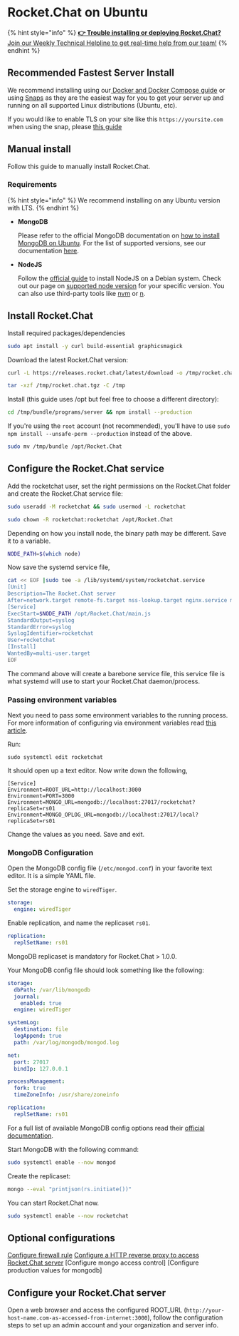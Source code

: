 # Rocket.Chat on Ubuntu

{% hint style="info" %}
[**👉 Trouble installing or deploying Rocket.Chat?** Join our Weekly Technical Helpline to get real-time help from our team!](https://app.livestorm.co/rocket-chat/rocketchats-weekly-technical-helpline?type=detailed)
{% endhint %}

## Recommended Fastest Server Install

We recommend installing using our[ Docker and Docker Compose guide](../../../rapid-deployment-methods/docker-and-docker-compose/) or using [Snaps](../../../rapid-deployment-methods/snaps/) as they are the easiest way for you to get your server up and running on all supported Linux distributions (Ubuntu, etc).

If you would like to enable TLS on your site like this `https://yoursite.com` when using the snap, please [this guide](../../../rapid-deployment-methods/snaps/auto-ssl-with-snaps.md)

## Manual install

Follow this guide to manually install Rocket.Chat.

### Requirements

{% hint style="info" %}
We recommend installing on any Ubuntu version with LTS.
{% endhint %}

*   **MongoDB**

    Please refer to the official MongoDB documentation on [how to install MongoDB on Ubuntu](https://www.mongodb.com/docs/manual/tutorial/install-mongodb-on-ubuntu/). For the list of supported versions, see our documentation [here](../../../../../rocket.chat-resources/getting-support/#mongodb-versions).
*   **NodeJS**

    Follow the [official guide](https://github.com/nodesource/distributions/blob/master/README.md#debinstall) to install NodeJS on a Debian system. Check out our page on [supported node version](../../../../rocket.chat-environment-configuration/node-configuration/supported-nodejs-version.md) for your specific version. You can also use third-party tools like [nvm](https://github.com/nvm-sh/nvm#installing-and-updating) or [n](https://www.npmjs.com/package/n).

## Install Rocket.Chat

Install required packages/dependencies

```bash
sudo apt install -y curl build-essential graphicsmagick
```

Download the latest Rocket.Chat version:

```bash
curl -L https://releases.rocket.chat/latest/download -o /tmp/rocket.chat.tgz
```

```bash
tar -xzf /tmp/rocket.chat.tgz -C /tmp
```

Install (this guide uses /opt but feel free to choose a different directory):

```bash
cd /tmp/bundle/programs/server && npm install --production
```

If you're using the `root` account (not recommended), you'll have to use `sudo npm install --unsafe-perm --production` instead of the above.

```bash
sudo mv /tmp/bundle /opt/Rocket.Chat
```

## Configure the Rocket.Chat service

Add the rocketchat user, set the right permissions on the Rocket.Chat folder and create the Rocket.Chat service file:

```bash
sudo useradd -M rocketchat && sudo usermod -L rocketchat
```

```bash
sudo chown -R rocketchat:rocketchat /opt/Rocket.Chat
```

Depending on how you install node, the binary path may be different. Save it to a variable.

```bash
NODE_PATH=$(which node)
```

Now save the systemd service file,

```bash
cat << EOF |sudo tee -a /lib/systemd/system/rocketchat.service
[Unit]
Description=The Rocket.Chat server
After=network.target remote-fs.target nss-lookup.target nginx.service mongod.service
[Service]
ExecStart=$NODE_PATH /opt/Rocket.Chat/main.js
StandardOutput=syslog
StandardError=syslog
SyslogIdentifier=rocketchat
User=rocketchat
[Install]
WantedBy=multi-user.target
EOF
```

The command above will create a barebone service file, this service file is what systemd will use to start your Rocket.Chat daemon/process.

### Passing environment variables

Next you need to pass some environment variables to the running process. For more information of configuring via environment variables read [this article](../../../../rocket.chat-environment-configuration/environment-variables.md).

Run:

```
sudo systemctl edit rocketchat
```

It should open up a text editor. Now write down the following,

```
[Service]
Environment=ROOT_URL=http://localhost:3000
Environment=PORT=3000
Environment=MONGO_URL=mongodb://localhost:27017/rocketchat?replicaSet=rs01
Environment=MONGO_OPLOG_URL=mongodb://localhost:27017/local?replicaSet=rs01
```

Change the values as you need. Save and exit.

### MongoDB Configuration

Open the MongoDB config file (`/etc/mongod.conf`) in your favorite text editor. It is a simple YAML file.

Set the storage engine to `wiredTiger`.

```yaml
storage:
  engine: wiredTiger
```

Enable replication, and name the replicaset `rs01`.

```yaml
replication:
  replSetName: rs01
```

MongoDB replicaset is mandatory for Rocket.Chat > 1.0.0.

Your MongoDB config file should look something like the following:

```yaml
storage:
  dbPath: /var/lib/mongodb
  journal:
    enabled: true
  engine: wiredTiger

systemLog:
  destination: file
  logAppend: true
  path: /var/log/mongodb/mongod.log

net:
  port: 27017
  bindIp: 127.0.0.1

processManagement:
  fork: true
  timeZoneInfo: /usr/share/zoneinfo

replication:
  replSetName: rs01
```

For a full list of available MongoDB config options read their [official documentation](https://docs.mongodb.org/manual/reference/configuration-options/).

Start MongoDB with the following command:

```bash
sudo systemctl enable --now mongod
```

Create the replicaset:

```bash
mongo --eval "printjson(rs.initiate())"
```

You can start Rocket.Chat now.

```bash
sudo systemctl enable --now rocketchat
```

## Optional configurations

[Configure firewall rule](../../../../rocket.chat-environment-configuration/optional-configurations.md) [Configure a HTTP reverse proxy to access Rocket.Chat server](../../../../rocket.chat-environment-configuration/configuring-ssl-reverse-proxy.md) \[Configure mongo access control] \[Configure production values for mongodb]

## Configure your Rocket.Chat server

Open a web browser and access the configured ROOT\_URL (`http://your-host-name.com-as-accessed-from-internet:3000`), follow the configuration steps to set up an admin account and your organization and server info.
